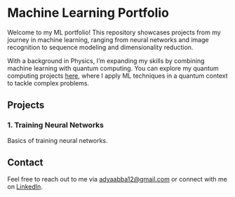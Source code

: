 # Machine Learning Portfolio

Welcome to my ML portfolio! This repository showcases projects from my journey in machine learning, ranging from neural networks and image recognition to sequence modeling and dimensionality reduction.

With a background in Physics, I’m expanding my skills by combining machine learning with quantum computing. You can explore my quantum computing projects [here](https://github.com/adyaabba/quantum-computing-portfolio), where I apply ML techniques in a quantum context to tackle complex problems.

## Projects

### 1. Training Neural Networks

Basics of training neural networks.

## Contact

Feel free to reach out to me via adyaabba12@gmail.com or connect with me on [LinkedIn](https://www.linkedin.com/in/adya_abba).
